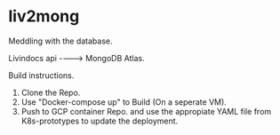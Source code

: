 # liv2mong
Meddling with the database.

Livindocs api ----> MongoDB Atlas.



Build instructions.

1. Clone the Repo.
2. Use "Docker-compose up" to Build (On a seperate VM).
3. Push to GCP container Repo. and use the appropiate YAML file from K8s-prototypes to update the deployment. 
